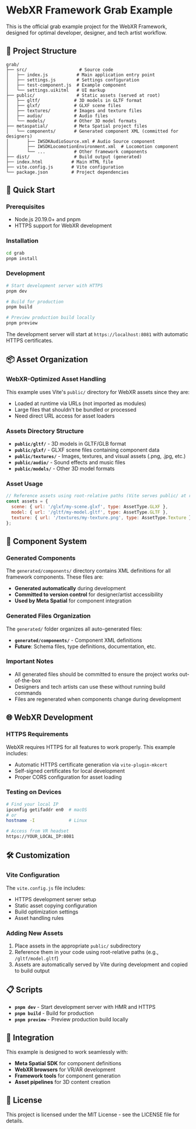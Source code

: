 # WebXR Framework Grab Example

This is the official grab example project for the WebXR Framework, designed for optimal developer, designer, and tech artist workflow.

## 📁 Project Structure

```
grab/
├── src/                    # Source code
│   ├── index.js           # Main application entry point
│   ├── settings.js        # Settings configuration
│   ├── test-component.js  # Example component
│   └── settings.uikitml   # UI markup
├── public/                # Static assets (served at root)
│   ├── gltf/             # 3D models in GLTF format
│   ├── glxf/             # GLXF scene files
│   ├── textures/         # Images and texture files
│   ├── audio/            # Audio files
│   └── models/           # Other 3D model formats
├── metaspatial/          # Meta Spatial project files
│   └── components/       # Generated component XML (committed for designers)
│       ├── IWSDKAudioSource.xml # Audio Source component
│       ├── IWSDKLocomotionEnvironment.xml  # Locomotion component
│       └── ...           # Other framework components
├── dist/                 # Build output (generated)
├── index.html           # Main HTML file
├── vite.config.js       # Vite configuration
└── package.json         # Project dependencies
```

## 🚀 Quick Start

### Prerequisites

- Node.js 20.19.0+ and pnpm
- HTTPS support for WebXR development

### Installation

```bash
cd grab
pnpm install
```

### Development

```bash
# Start development server with HTTPS
pnpm dev

# Build for production
pnpm build

# Preview production build locally
pnpm preview
```

The development server will start at `https://localhost:8081` with automatic HTTPS certificates.

## 📦 Asset Organization

### WebXR-Optimized Asset Handling

This example uses Vite's `public/` directory for WebXR assets since they are:

- Loaded at runtime via URLs (not imported as modules)
- Large files that shouldn't be bundled or processed
- Need direct URL access for asset loaders

### Assets Directory Structure

- **`public/gltf/`** - 3D models in GLTF/GLB format
- **`public/glxf/`** - GLXF scene files containing component data
- **`public/textures/`** - Images, textures, and visual assets (.png, .jpg, etc.)
- **`public/audio/`** - Sound effects and music files
- **`public/models/`** - Other 3D model formats

### Asset Usage

```javascript
// Reference assets using root-relative paths (Vite serves public/ at root)
const assets = {
  scene: { url: '/glxf/my-scene.glxf', type: AssetType.GLXF },
  model: { url: '/gltf/my-model.gltf', type: AssetType.GLTF },
  texture: { url: '/textures/my-texture.png', type: AssetType.Texture },
};
```

## 🔧 Component System

### Generated Components

The `generated/components/` directory contains XML definitions for all framework components. These files are:

- **Generated automatically** during development
- **Committed to version control** for designer/artist accessibility
- **Used by Meta Spatial** for component integration

### Generated Files Organization

The `generated/` folder organizes all auto-generated files:

- **`generated/components/`** - Component XML definitions
- **Future**: Schema files, type definitions, documentation, etc.

### Important Notes

- All generated files should be committed to ensure the project works out-of-the-box
- Designers and tech artists can use these without running build commands
- Files are regenerated when components change during development

## 🌐 WebXR Development

### HTTPS Requirements

WebXR requires HTTPS for all features to work properly. This example includes:

- Automatic HTTPS certificate generation via `vite-plugin-mkcert`
- Self-signed certificates for local development
- Proper CORS configuration for asset loading

### Testing on Devices

```bash
# Find your local IP
ipconfig getifaddr en0  # macOS
# or
hostname -I             # Linux

# Access from VR headset
https://YOUR_LOCAL_IP:8081
```

## 🛠 Customization

### Vite Configuration

The `vite.config.js` file includes:

- HTTPS development server setup
- Static asset copying configuration
- Build optimization settings
- Asset handling rules

### Adding New Assets

1. Place assets in the appropriate `public/` subdirectory
2. Reference them in your code using root-relative paths (e.g., `/gltf/model.gltf`)
3. Assets are automatically served by Vite during development and copied to build output

## 📋 Scripts

- **`pnpm dev`** - Start development server with HMR and HTTPS
- **`pnpm build`** - Build for production
- **`pnpm preview`** - Preview production build locally

## 🔗 Integration

This example is designed to work seamlessly with:

- **Meta Spatial SDK** for component definitions
- **WebXR browsers** for VR/AR development
- **Framework tools** for component generation
- **Asset pipelines** for 3D content creation

## 📝 License

This project is licensed under the MIT License - see the LICENSE file for details.
